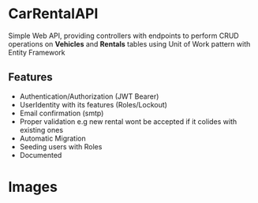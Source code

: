 # CarRentalAPI
Simple Web API, providing controllers with endpoints to perform CRUD operations on __Vehicles__ and __Rentals__ tables using Unit of Work pattern with Entity Framework
## Features
* Authentication/Authorization (JWT Bearer)
* UserIdentity with its features (Roles/Lockout) <!-- /PasswordChange/EmailChange) -->
* Email confirmation (smtp)
* Proper validation e.g new rental wont be accepted if it colides with existing ones
* Automatic Migration
* Seeding users with Roles
* Documented

# Images
